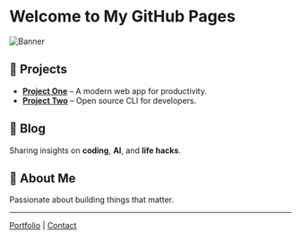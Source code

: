 # Welcome to My GitHub Pages

![Banner](https://raw.githubusercontent.com/yourusername/yourrepo/main/banner.png)

## 🚀 Projects
- **[Project One](https://github.com/yourusername/project-one)** – A modern web app for productivity.
- **[Project Two](https://github.com/yourusername/project-two)** – Open source CLI for developers.

## 📖 Blog
Sharing insights on **coding**, **AI**, and **life hacks**.

## 🌱 About Me
Passionate about building things that matter.

---
[Portfolio](https://yourusername.github.io) | [Contact](mailto:your@email.com)

